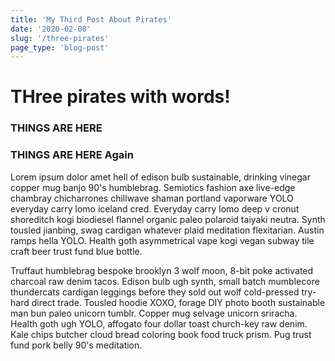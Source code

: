 ```yaml
---
title: 'My Third Post About Pirates'
date: '2020-02-08'
slug: '/three-pirates'
page_type: 'blog-post'
---
```


# THree pirates with words!

### THINGS ARE HERE

### THINGS ARE HERE Again

Lorem ipsum dolor amet hell of edison bulb sustainable, drinking vinegar copper mug banjo 90's humblebrag. Semiotics fashion axe live-edge chambray chicharrones chillwave shaman portland vaporware YOLO everyday carry lomo iceland cred. Everyday carry lomo deep v cronut shoreditch kogi biodiesel flannel organic paleo polaroid taiyaki neutra. Synth tousled jianbing, swag cardigan whatever plaid meditation flexitarian. Austin ramps hella YOLO. Health goth asymmetrical vape kogi vegan subway tile craft beer trust fund blue bottle.

Truffaut humblebrag bespoke brooklyn 3 wolf moon, 8-bit poke activated charcoal raw denim tacos. Edison bulb ugh synth, small batch mumblecore thundercats cardigan leggings before they sold out wolf cold-pressed try-hard direct trade. Tousled hoodie XOXO, forage DIY photo booth sustainable man bun paleo unicorn tumblr. Copper mug selvage unicorn sriracha. Health goth ugh YOLO, affogato four dollar toast church-key raw denim. Kale chips butcher cloud bread coloring book food truck prism. Pug trust fund pork belly 90's meditation.
